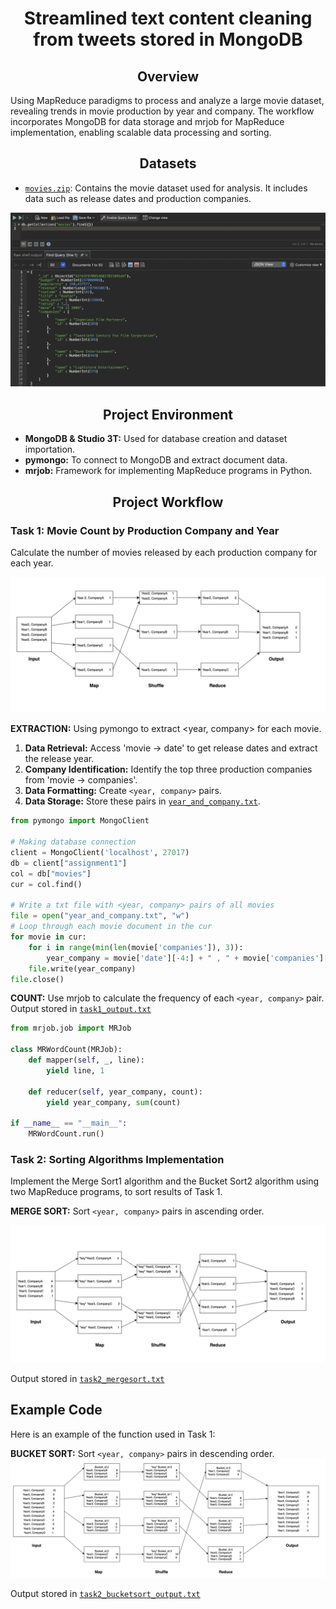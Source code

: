 # __<center>Streamlined text content cleaning from tweets stored in MongoDB</center>__

## __<center>Overview</center>__
Using MapReduce paradigms to process and analyze a large movie dataset, revealing trends in movie production by year and company. The workflow incorporates MongoDB for data storage and mrjob for MapReduce implementation, enabling scalable data processing and sorting.


## __<center>Datasets</center>__
- [`movies.zip`](https://github.com/VivianNg9/Data-Mining/blob/main/MapReduce/movies.json): Contains the movie dataset used for analysis. It includes data such as release dates and production companies.
  
![MongoDB](https://github.com/VivianNg9/Streamlined-text-content-cleaning-from-tweets-stored-in-MongoDB--/blob/main/image%20/1.png)


## __<center>Project Environment</center>__
- **MongoDB & Studio 3T:** Used for database creation and dataset importation.
- **pymongo:** To connect to MongoDB and extract document data.
- **mrjob:** Framework for implementing MapReduce programs in Python.


## __<center>Project Workflow</center>__

### Task 1: Movie Count by Production Company and Year  
Calculate the number of movies released by each production company for each year.
  
![Workflow1](https://github.com/VivianNg9/Streamlined-text-content-cleaning-from-tweets-stored-in-MongoDB--/blob/main/image%20/workflow%20task1.png)

**EXTRACTION:** 
Using pymongo to extract <year, company> for each movie.
  1. **Data Retrieval:** Access 'movie -> date' to get release dates and extract the release year.
  2. **Company Identification:** Identify the top three production companies from 'movie -> companies'.
  3. **Data Formatting:** Create `<year, company>` pairs.
  4. **Data Storage:** Store these pairs in [`year_and_company.txt`](https://github.com/VivianNg9/Data-Mining/blob/main/MapReduce/Output%20file%20for%20Task%201/year_and_company.txt).
     
```python
from pymongo import MongoClient                                                                                                   

# Making database connection
client = MongoClient('localhost', 27017)
db = client["assignment1"]
col = db["movies"]
cur = col.find() 

# Write a txt file with <year, company> pairs of all movies 
file = open("year_and_company.txt", "w")
# Loop through each movie document in the cur
for movie in cur: 
    for i in range(min(len(movie['companies']), 3)):
        year_company = movie['date'][-4:] + " , " + movie['companies'][i]['name']+ '\n'
    file.write(year_company)  
file.close()
```

**COUNT:** 
Use mrjob to calculate the frequency of each `<year, company>` pair. Output stored in [`task1_output.txt`](https://github.com/VivianNg9/Data-Mining/blob/main/MapReduce/Output%20file%20for%20Task%201/task1_output.txt)

```python
from mrjob.job import MRJob                                     

class MRWordCount(MRJob):
    def mapper(self, _, line):
        yield line, 1

    def reducer(self, year_company, count):
        yield year_company, sum(count)

if __name__ == "__main__":
    MRWordCount.run()
```


### Task 2: Sorting Algorithms Implementation 
Implement the Merge Sort1 algorithm and the Bucket Sort2 algorithm using two MapReduce programs, to sort results of Task 1.

**MERGE SORT:** 
Sort `<year, company>` pairs in ascending order. 

![Merge sort](https://github.com/VivianNg9/Streamlined-text-content-cleaning-from-tweets-stored-in-MongoDB--/blob/main/image%20/Workflow_Mergesort.png)

Output stored in [`task2_mergesort.txt`](https://github.com/VivianNg9/Data-Mining/blob/main/MapReduce/Output%20file%20for%20Task%202/task2_mergesort_output.txt)

## Example Code
Here is an example of the function used in Task 1:



**BUCKET SORT:** 
Sort `<year, company>` pairs in descending order.
![Bucket sort](https://github.com/VivianNg9/Streamlined-text-content-cleaning-from-tweets-stored-in-MongoDB--/blob/main/image%20/Workflow_Bucketsort.png)

Output stored in [`task2_bucketsort_output.txt`](https://github.com/VivianNg9/Data-Mining/blob/main/MapReduce/Output%20file%20for%20Task%202/task2_bucketsort_output.txt)


